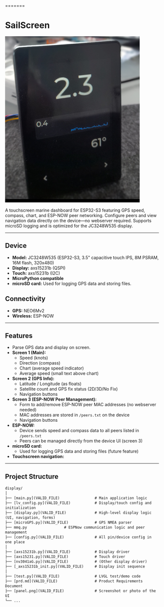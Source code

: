
=======
# SailScreen

![SailScreen Panel](panel.png)

A touchscreen marine dashboard for ESP32-S3 featuring GPS speed, compass, chart, and ESP-NOW peer networking. Configure peers and view navigation data directly on the device—no webserver required. Supports microSD logging and is optimized for the JC3248W535 display.

---

## Device

- **Model:** JC3248W535 (ESP32-S3, 3.5" capacitive touch IPS, 8M PSRAM, 16M flash, 320x480)
- **Display:** axs15231b (QSPI)
- **Touch:** axs15231b (I2C)
- **MicroPython compatible**
- **microSD card:** Used for logging GPS data and storing files.

## Connectivity

- **GPS:** NEO6Mv2
- **Wireless:** ESP-NOW

---

## Features

- Parse GPS data and display on screen.
- **Screen 1 (Main):**
  - Speed (knots)
  - Direction (compass)
  - Chart (average speed indicator)
  - Average speed (small text above chart)
- **Screen 2 (GPS Info):**
  - Latitude / Longitude (as floats)
  - Satellite count and GPS fix status (2D/3D/No Fix)
  - Navigation buttons 
- **Screen 3 (ESP-NOW Peer Management):**
  - Form to add/remove ESP-NOW peer MAC addresses (no webserver needed)
  - MAC addresses are stored in `/peers.txt` on the device
  - Navigation buttons 
- **ESP-NOW:**
  - Device sends speed and compass data to all peers listed in `/peers.txt`
  - Peers can be managed directly from the device UI (screen 3)
- **microSD card:**
  - Used for logging GPS data and storing files (future feature)
- **Touchscreen navigation:**


---

## Project Structure

```plaintext
display/
│
├── [main.py](VALID_FILE)                # Main application logic
├── [lv_config.py](VALID_FILE)           # Display/touch config and initialization
├── [display.py](VALID_FILE)             # High-level display logic (UI, navigation, forms)
├── [microGPS.py](VALID_FILE)            # GPS NMEA parser
├── mmq.py                 # ESPNow communication logic and peer management
├── [config.py](VALID_FILE)              # All pin/device config in one place
│
├── [axs15231b.py](VALID_FILE)           # Display driver
├── [axs15231.py](VALID_FILE)            # Touch driver
├── [nv3041aG.py](VALID_FILE)            # (Other display driver)
├── [_axs15231b_init.py](VALID_FILE)     # Display init sequence
│
├── [test.py](VALID_FILE)                # LVGL test/demo code
├── [prd.md](VALID_FILE)                 # Product Requirements Document
├── [panel.png](VALID_FILE)              # Screenshot or photo of the UI
└── ...
